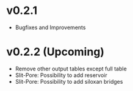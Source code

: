 # v0.2.1
* Bugfixes and Improvements

# v0.2.2 (Upcoming)
* Remove other output tables except full table
* Slit-Pore: Possibility to add reservoir
* Slit-Pore: Possibility to add siloxan bridges
